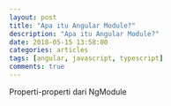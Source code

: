 ```yaml
---
layout: post
title: "Apa itu Angular Module?"
description: "Apa itu Angular Module?" 
date: 2018-05-15 13:58:00
categories: articles
tags: [angular, javascript, typescript]
comments: true
---
```


Properti-properti dari NgModule

